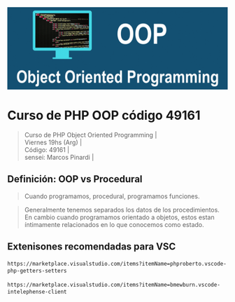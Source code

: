 <img src="extras/imagenes/oop.png">

# Curso de PHP OOP código 49161

> Curso de PHP Object Oriented Programming |  
> Viernes 19hs (Arg) |  
> Código: 49161 |  
> sensei: Marcos Pinardi |

## Definición: OOP vs Procedural

> Cuando programamos, procedural, programamos funciones.

> Generalmente tenemos separados los datos de los procedimientos.   
> En cambio cuando programamos orientado a objetos,
> estos estan íntimamente relacionados en lo que conocemos como estado.


## Extenisones recomendadas para VSC

    https://marketplace.visualstudio.com/items?itemName=phproberto.vscode-php-getters-setters
    
    https://marketplace.visualstudio.com/items?itemName=bmewburn.vscode-intelephense-client
    

